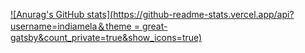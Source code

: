 [![Anurag's GitHub stats](https://github-readme-stats.vercel.app/api?username=indiamela＆theme = great-gatsby&count_private=true&show_icons=true)](https://github.com/anuraghazra/github-readme-stats)
